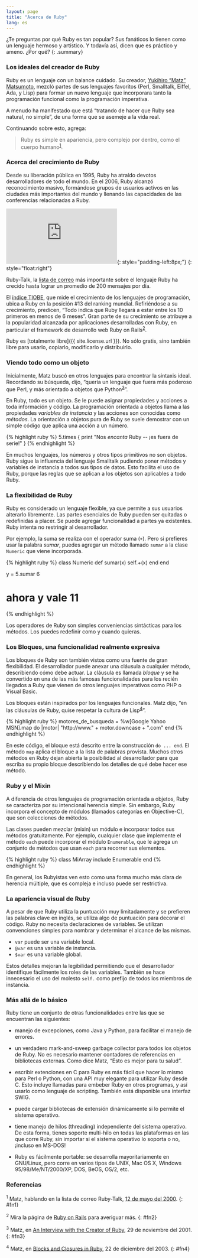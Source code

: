 ```yaml
---
layout: page
title: "Acerca de Ruby"
lang: es
---
```


¿Te preguntas por qué Ruby es tan popular? Sus fanáticos lo tienen como
un lenguaje hermoso y artístico. Y todavía así, dicen que es práctico y
ameno. ¿Por qué?
{: .summary}

### Los ideales del creador de Ruby

Ruby es un lenguaje con un balance cuidado. Su creador, [Yukihiro “Matz”
Matsumoto][matz], mezcló partes de sus lenguajes favoritos (Perl,
Smalltalk, Eiffel, Ada, y Lisp) para formar un nuevo lenguaje que
incorporara tanto la programación funcional como la programación
imperativa.

A menudo ha manifestado que está “tratando de hacer que Ruby sea
natural, no simple”, de una forma que se asemeje a la vida real.

Continuando sobre esto, agrega:

> Ruby es simple en apariencia, pero complejo por dentro, como el cuerpo
> humano<sup>[1](#fn1)</sup>.

### Acerca del crecimiento de Ruby

Desde su liberación pública en 1995, Ruby ha atraído devotos
desarrolladores de todo el mundo. En el 2006, Ruby alcanzó
reconocimiento masivo, formándose grupos de usuarios activos en las
ciudades más importantes del mundo y llenando las capacidades de las
conferencias relacionadas a Ruby.

![Gráfica cortesía de
Gmane.](http://gmane.org/plot-rate.php?group=gmane.comp.lang.ruby.general&amp;width=320&amp;height=160&amp;title=Actividad+en+Ruby-Talk
"Gráfica cortesía de Gmane."){: style="padding-left:8px;"}
{: style="float:right"}

Ruby-Talk, la [lista de correo](/es/community/mailing-lists/) más
importante sobre el lenguaje Ruby ha crecido hasta lograr un promedio de
200 mensajes por día.

El [índice TIOBE][tiobe], que mide el crecimiento de los lenguajes de
programación, ubica a Ruby en la posición #13 del ranking mundial.
Refiriéndose a su crecimiento, predicen, “Todo indica que Ruby llegará a
estar entre los 10 primeros en menos de 6 meses”. Gran parte de su
crecimiento se atribuye a la popularidad alcanzada por aplicaciones
desarrolladas con Ruby, en particular el framework de desarrollo web
Ruby on Rails<sup>[2](#fn2)</sup>.

Ruby es [totalmente libre]({{ site.license.url }}). No sólo gratis, sino también
libre para usarlo, copiarlo, modificarlo y distribuirlo.

### Viendo todo como un objeto

Inicialmente, Matz buscó en otros lenguajes para encontrar la sintaxis
ideal. Recordando su búsqueda, dijo, “quería un lenguaje que fuera más
poderoso que Perl, y más orientado a objetos que
Python<sup>[3](#fn3)</sup>”.

En Ruby, todo es un objeto. Se le puede asignar propiedades y acciones a
toda información y código. La programación orientada a objetos llama a
las propiedades *variables de instancia* y las acciones son conocidas
como *métodos*. La orientación a objetos pura de Ruby se suele demostrar
con un simple código que aplica una acción a un número.

{% highlight ruby %}
5.times { print "Nos *encanta* Ruby -- ¡es fuera de serie!" }
{% endhighlight %}

En muchos lenguajes, los números y otros tipos primitivos no son
objetos. Ruby sigue la influencia del lenguaje Smalltalk pudiendo poner
métodos y variables de instancia a todos sus tipos de datos. Esto
facilita el uso de Ruby, porque las reglas que se aplican a los objetos
son aplicables a todo Ruby.

### La flexibilidad de Ruby

Ruby es considerado un lenguaje flexible, ya que permite a sus usuarios
alterarlo libremente. Las partes esenciales de Ruby pueden ser quitadas
o redefinidas a placer. Se puede agregar funcionalidad a partes ya
existentes. Ruby intenta no restringir al desarrollador.

Por ejemplo, la suma se realiza con el operador suma (`+`). Pero si
prefieres usar la palabra *sumar*, puedes agregar un método llamado
`sumar` a la clase `Numeric` que viene incorporada.

{% highlight ruby %}
class Numeric
  def sumar(x)
    self.+(x)
  end
end

y = 5.sumar 6
# ahora y vale 11
{% endhighlight %}

Los operadores de Ruby son simples conveniencias sintácticas para los
métodos. Los puedes redefinir como y cuando quieras.

### Los Bloques, una funcionalidad realmente expresiva

Los bloques de Ruby son también vistos como una fuente de gran
flexibilidad. El desarrollador puede anexar una cláusula a cualquier
método, describiendo cómo debe actuar. La cláusula es llamada *bloque* y
se ha convertido en una de las más famosas funcionalidades para los
recién llegados a Ruby que vienen de otros lenguajes imperativos como
PHP o Visual Basic.

Los bloques están inspirados por los lenguajes funcionales. Matz dijo,
“en las cláusulas de Ruby, quise respetar la cultura de
Lisp<sup>[4](#fn4)</sup>”.

{% highlight ruby %}
motores_de_busqueda =
  %w[Google Yahoo MSN].map do |motor|
    "http://www." + motor.downcase + ".com"
  end
{% endhighlight %}

En este código, el bloque está descrito entre la construcción `do ...
end`. El método `map` aplica el bloque a la lista de palabras provista.
Muchos otros métodos en Ruby dejan abierta la posibilidad al
desarrollador para que escriba su propio bloque describiendo los
detalles de qué debe hacer ese método.

### Ruby y el Mixin

A diferencia de otros lenguajes de programación orientada a objetos,
Ruby se caracteriza por su intencional herencia simple. Sin embargo,
Ruby incorpora el concepto de módulos (llamados categorías en
Objective-C), que son colecciones de métodos.

Las clases pueden mezclar (mixin) un módulo e incorporar todos sus
métodos gratuitamente. Por ejemplo, cualquier clase que implemente el
método `each` puede incorporar el módulo `Enumerable`, que le agrega un
conjunto de métodos que usan `each` para recorrer sus elementos.

{% highlight ruby %}
class MiArray
  include Enumerable
end
{% endhighlight %}

En general, los Rubyistas ven esto como una forma mucho más clara de
herencia múltiple, que es compleja e incluso puede ser restrictiva.

### La apariencia visual de Ruby

A pesar de que Ruby utiliza la puntuación muy limitadamente y se
prefieren las palabras clave en inglés, se utiliza algo de puntuación
para decorar el código. Ruby no necesita declaraciones de variables. Se
utilizan convenciones simples para nombrar y determinar el alcance de
las mismas.

* `var` puede ser una variable local.
* `@var` es una variable de instancia.
* `$var` es una variable global.

Estos detalles mejoran la legibilidad permitiendo que el desarrollador
identifique fácilmente los roles de las variables. También se hace
innecesario el uso del molesto `self.` como prefijo de todos los
miembros de instancia.

### Más allá de lo básico

Ruby tiene un conjunto de otras funcionalidades entre las que se
encuentran las siguientes:

* manejo de excepciones, como Java y Python, para facilitar el manejo de
  errores.

* un verdadero mark-and-sweep garbage collector para todos los objetos
  de Ruby. No es necesario mantener contadores de referencias en
  bibliotecas externas. Como dice Matz, “Esto es mejor para tu salud”.

* escribir extenciones en C para Ruby es más fácil que hacer lo mismo
  para Perl o Python, con una API muy elegante para utilizar Ruby desde
  C. Esto incluye llamadas para embeber Ruby en otros programas, y así
  usarlo como lenguaje de scripting. También está disponible una
  interfaz SWIG.

* puede cargar bibliotecas de extensión dinámicamente si lo permite el
  sistema operativo.

* tiene manejo de hilos (threading) independiente del sistema operativo.
  De esta forma, tienes soporte multi-hilo en todas las plataformas en
  las que corre Ruby, sin importar si el sistema operativo lo soporta o
  no, ¡incluso en MS-DOS!

* Ruby es fácilmente portable: se desarrolla mayoritariamente en
  GNU/Linux, pero corre en varios tipos de UNIX, Mac OS X, Windows
  95/98/Me/NT/2000/XP, DOS, BeOS, OS/2, etc.

### Referencias

<sup>1</sup> Matz, hablando en la lista de correo Ruby-Talk, [12 de mayo
del 2000][blade].
{: #fn1}

<sup>2</sup> Mira la página de [Ruby on Rails][ror] para averiguar más.
{: #fn2}

<sup>3</sup> Matz, en [An Interview with the Creator of Ruby][linuxdevcenter], 29 de
noviembre del 2001.
{: #fn3}

<sup>4</sup> Matz, en [Blocks and Closures in Ruby][artima], 22 de diciembre
del 2003.
{: #fn4}



[matz]: http://www.rubyist.net/~matz/
[blade]: http://blade.nagaokaut.ac.jp/cgi-bin/scat.rb/ruby/ruby-talk/2773
[ror]: http://rubyonrails.org/
[linuxdevcenter]: http://www.linuxdevcenter.com/pub/a/linux/2001/11/29/ruby.html
[artima]: http://www.artima.com/intv/closures2.html
[tiobe]: http://www.tiobe.com/index.php/content/paperinfo/tpci/index.html
